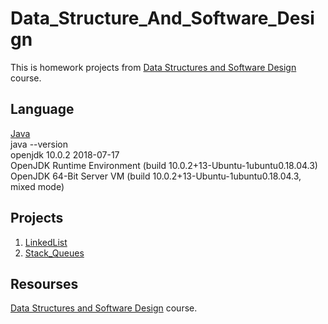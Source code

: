 # Data_Structure_And_Software_Design

This is homework projects from [Data Structures and Software Design](https://www.edx.org/course/data-structures-software-design-pennx-sd2x) course.


## Language
[Java](https://www.oracle.com/technetwork/java/index.html)\
java --version\
openjdk 10.0.2 2018-07-17\
OpenJDK Runtime Environment (build 10.0.2+13-Ubuntu-1ubuntu0.18.04.3)\
OpenJDK 64-Bit Server VM (build 10.0.2+13-Ubuntu-1ubuntu0.18.04.3, mixed mode)


## Projects
1. [LinkedList](https://github.com/klpthbst/Data_Structure_And_Software_Design/tree/master/LinkedList)
2. [Stack_Queues](https://github.com/klpthbst/Data_Structure_And_Software_Design/tree/master/Stack_Queues)



## Resourses
[Data Structures and Software Design](https://www.edx.org/course/data-structures-software-design-pennx-sd2x) course.
